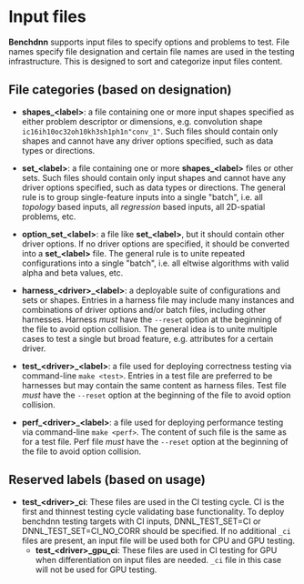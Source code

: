 # Input files

**Benchdnn** supports input files to specify options and problems to test. File
names specify file designation and certain file names are used in the testing
infrastructure. This is designed to sort and categorize input files content.

## File categories (based on designation)

* **shapes_\<label\>**: a file containing one or more input shapes specified as
either problem descriptor or dimensions, e.g. convolution shape
`ic16ih10oc32oh10kh3sh1ph1n"conv_1"`. Such files should contain only shapes and
cannot have any driver options specified, such as data types or directions.

* **set_\<label\>**: a file containing one or more **shapes_\<label\>** files or
other sets. Such files should contain only input shapes and cannot have any
driver options specified, such as data types or directions. The general rule is
to group single-feature inputs into a single "batch", i.e. all *topology* based
inputs, all *regression* based inputs, all 2D-spatial problems, etc.

* **option_set_\<label\>**: a file like **set_\<label\>**, but it should contain
other driver options. If no driver options are specified, it should be converted
into a **set_\<label\>** file. The general rule is to unite repeated
configurations into a single "batch", i.e. all eltwise algorithms with valid
alpha and beta values, etc.

* **harness_\<driver\>_\<label\>**: a deployable suite of configurations and
sets or shapes. Entries in a harness file may include many instances and
combinations of driver options and/or batch files, including other harnesses.
Harness *must* have the `--reset` option at the beginning of the file to avoid
option collision. The general idea is to unite multiple cases to test a single
but broad feature, e.g. attributes for a certain driver.

* **test_\<driver\>_\<label\>**: a file used for deploying correctness testing
via command-line `make <test>`. Entries in a test file are preferred to be
harnesses but may contain the same content as harness files. Test file *must*
have the `--reset` option at the beginning of the file to avoid option
collision.

* **perf_\<driver\>_\<label\>**: a file used for deploying performance testing
via command-line `make <perf>`. The content of such file is the same as for a
test file. Perf file *must* have the `--reset` option at the beginning of the
file to avoid option collision.

## Reserved labels (based on usage)

* **test_\<driver\>_ci**: These files are used in the CI testing cycle. CI is
  the first and thinnest testing cycle validating base functionality. To deploy
  benchdnn testing targets with CI inputs, DNNL_TEST_SET=CI or
  DNNL_TEST_SET=CI_NO_CORR should be specified. If no additional `_ci` files are
  present, an input file will be used both for CPU and GPU testing.
    * **test_\<driver\>_gpu_ci**: These files are used in CI testing for GPU
      when differentiation on input files are needed. `_ci` file in this case
      will not be used for GPU testing.

